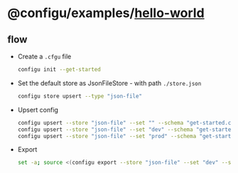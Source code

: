 # @configu/examples/[hello-world](https://en.wikipedia.org/wiki/%22Hello,_World!%22_program)

## flow

- Create a `.cfgu` file
  ```bash
  configu init --get-started
  ```
- Set the default store as JsonFileStore - with path `./store.json`
  ```bash
  configu store upsert --type "json-file"
  ```
- Upsert config
  ```bash
  configu upsert --store "json-file" --set "" --schema "get-started.cfgu.json" --config "GREETING=hey" --config "SUBJECT=<VALUE>"
  configu upsert --store "json-file" --set "dev" --schema "get-started.cfgu.json" -c "SUBJECT=<VALUE>"
  configu upsert --store "json-file" --set "prod" --schema "get-started.cfgu.json" -c "SUBJECT=<VALUE>"
  ```
- Export
  ```bash
  set -a; source <(configu export --store "json-file" --set "dev" --schema "get-started.cfgu.json" --source); set +a && <EXECUTABLE>
  ```
